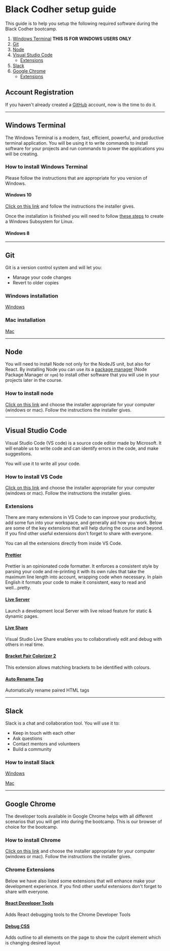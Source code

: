 # Black Codher setup guide

This guide is to help you setup the following required software during the Black Codher bootcamp.

1. [Windows Terminal](#windows-terminal) **THIS IS FOR WINDOWS USERS ONLY**
1. [Git](#git)
1. [Node](#node)
1. [Visual Studio Code](#visual-studio-code)
   - [Extensions](#extensions)
1. [Slack](#slack)
1. [Google Chrome](#google-chrome)
   - [Extensions](#chrome-extensions)

## Account Registration

If you haven't already created a [GitHub](https://github.com/signup?ref_cta=Sign+up&ref_loc=header+logged+out&ref_page=%2F&source=header-home) account, now is the time to do it.

---

## Windows Terminal

The Windows Terminal is a modern, fast, efficient, powerful, and productive terminal application. You will be using it to write commands to install software for your projects and run commands to power the applications you will be creating.

### How to install Windows Terminal

Please follow the instructions that are appropriate for you version of Windows.

#### Windows 10

[Click on this link](https://www.microsoft.com/en-gb/p/windows-terminal/9n0dx20hk701?activetab=pivot:overviewtab) and follow the instructions the installer gives.

Once the installation is finished you will need to follow [these steps](https://docs.microsoft.com/en-us/windows/wsl/install-win10#step-2---check-requirements-for-running-wsl-2) to create a Windows Subsystem for Linux.

#### Windows 8

---

## Git

Git is a version control system and will let you:

- Manage your code changes
- Revert to older copies

### Windows installation

<!-- write something about using the windows terminal -->

[Windows](https://github.com/git-guides/install-git#install-git-on-windows)

### Mac installation

[Mac](https://github.com/git-guides/install-git#install-git-on-mac)

---

## Node

You will need to install Node not only for the NodeJS unit, but also for React. By installing Node you can use its a [package manager](https://en.wikipedia.org/wiki/Package_manager) (Node Package Manager or `npm`) to install other software that you will use in your projects later in the course.

### How to install node

[Click on this link](https://nodejs.org/en/download/) and choose the installer appropriate for your computer (windows or mac). Follow the instructions the installer gives.

---

## Visual Studio Code

Visual Studio Code (VS code) is a source code editor made by Microsoft. It will enable us to write code and can identify errors in the code, and make suggestions.

You will use it to write all your code.

### How to install VS Code

[Click on this link](https://code.visualstudio.com/download) and choose the installer appropriate for your computer (windows or mac). Follow the instructions the installer gives.

### Extensions

There are many extensions in VS Code to can improve your productivity, add some fun into your workspace, and generally aid how you work. Below are some of the key extensions that will help during the course and beyond. If you find other useful extensions don't forget to share with everyone.

You can all the extensions directly from inside VS Code.

<!-- Add screenshot or gif of where to find in VS Code -->

#### [Prettier](https://marketplace.visualstudio.com/items?itemName=esbenp.prettier-vscode)

Prettier is an opinionated code formatter. It enforces a consistent style by parsing your code and re-printing it with its own rules that take the maximum line length into account, wrapping code when necessary. In plain English it formats your code to make it consistent, easy to read and well...pretty.

#### [Live Server](https://marketplace.visualstudio.com/items?itemName=ritwickdey.LiveServer)

Launch a development local Server with live reload feature for static & dynamic pages.

#### [Live Share](https://marketplace.visualstudio.com/items?itemName=MS-vsliveshare.vsliveshare)

Visual Studio Live Share enables you to collaboratively edit and debug with others in real time.

#### [Bracket Pair Colorizer 2](https://marketplace.visualstudio.com/items?itemName=CoenraadS.bracket-pair-colorizer-2)

This extension allows matching brackets to be identified with colours.

#### [Auto Rename Tag](https://marketplace.visualstudio.com/items?itemName=formulahendry.auto-rename-tag)

Automatically rename paired HTML tags

---

## Slack

Slack is a chat and collaboration tool. You will use it to:

- Keep in touch with each other
- Ask questions
- Contact mentors and volunteers
- Build a community

### How to install Slack

[Windows](https://slack.com/intl/en-gb/help/articles/209038037-Download-Slack-for-Windows)

[Mac](https://slack.com/intl/en-gb/help/articles/207677868-Download-Slack-for-Mac)

---

## Google Chrome

The developer tools available in Google Chrome helps with all different scenarios that you will get into during the bootcamp. This is our browser of choice for the bootcamp.

### How to install Chrome

[Click on this link](https://support.google.com/chrome/answer/95346?hl=en-GB&co=GENIE.Platform%3DDesktop) and choose the installer appropriate for your computer (windows or mac). Follow the instructions the installer gives.

### Chrome Extensions

Below we have also listed some extensions that will enhance make your development experience. If you find other useful extensions don't forget to share with everyone.

#### [React Developer Tools](https://chrome.google.com/webstore/detail/react-developer-tools/fmkadmapgofadopljbjfkapdkoienihi)

Adds React debugging tools to the Chrome Developer Tools

#### [Debug CSS](https://chrome.google.com/webstore/detail/debug-css/igiofjnckcagmjgdoaakafngegecjnkj)

Adds outline to all elements on the page to show the culprit element which is changing desired layout
